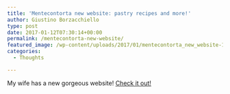 ```yaml
---
title: 'Mentecontorta new website: pastry recipes and more!'
author: Giustino Borzacchiello
type: post
date: 2017-01-12T07:30:14+00:00
permalink: /mentecontorta-new-website/
featured_image: /wp-content/uploads/2017/01/mentecontorta_new_website-1200x827.png
categories:
  - Thoughts

---
```

My wife has a new gorgeous website! [Check it out!][1]

 [1]: https://mentecontorta.it/